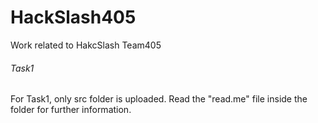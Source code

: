 # HackSlash405
Work related to HakcSlash Team405
<h6>Task1</h6>
<p>For Task1, only src folder is uploaded. Read the "read.me" file inside the folder for further information.</p>
